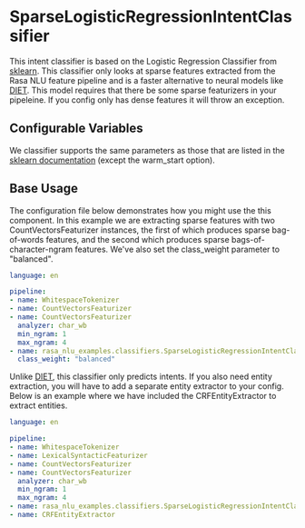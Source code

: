 # SparseLogisticRegressionIntentClassifier

This intent classifier is based on the Logistic Regression Classifier from
[sklearn](https://scikit-learn.org/stable/modules/generated/sklearn.linear_model.LogisticRegression.html).
This classifier only looks at sparse features extracted from the Rasa NLU
feature pipeline and is a faster alternative to neural models like
[DIET](https://rasa.com/docs/rasa/components#dietclassifier-2). This model
requires that there be some sparse featurizers in your pipeleine. If you config
only has dense features it will throw an exception.

## Configurable Variables

We classifier supports the same parameters as those that are listed in the [sklearn documentation](https://scikit-learn.org/stable/modules/generated/sklearn.linear_model.LogisticRegression.html) (except the warm_start option).

## Base Usage

The configuration file below demonstrates how you might use the this component.
In this example we are extracting sparse features with two
CountVectorsFeaturizer instances, the first of which produces sparse
bag-of-words features, and the second which produces sparse
bags-of-character-ngram features. We've also set the class_weight parameter to "balanced".

```yaml
language: en

pipeline:
- name: WhitespaceTokenizer
- name: CountVectorsFeaturizer
- name: CountVectorsFeaturizer
  analyzer: char_wb
  min_ngram: 1
  max_ngram: 4
- name: rasa_nlu_examples.classifiers.SparseLogisticRegressionIntentClassifier
  class_weight: "balanced"
```

Unlike [DIET](https://rasa.com/docs/rasa/components#dietclassifier-2), this
classifier only predicts intents. If you also need entity extraction, you will
have to add a separate entity extractor to your config. Below is an example
where we have included the CRFEntityExtractor to extract entities.

```yaml
language: en

pipeline:
- name: WhitespaceTokenizer
- name: LexicalSyntacticFeaturizer
- name: CountVectorsFeaturizer
- name: CountVectorsFeaturizer
  analyzer: char_wb
  min_ngram: 1
  max_ngram: 4
- name: rasa_nlu_examples.classifiers.SparseLogisticRegressionIntentClassifier
- name: CRFEntityExtractor
```
